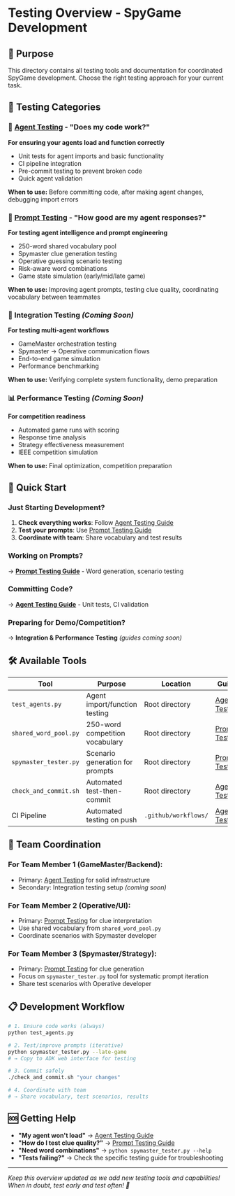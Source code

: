 # Testing Overview - SpyGame Development

## 🎯 Purpose
This directory contains all testing tools and documentation for coordinated SpyGame development. Choose the right testing approach for your current task.

## 📁 Testing Categories

### 🔧 [Agent Testing](./agent_testing.md) - "Does my code work?"
**For ensuring your agents load and function correctly**
- Unit tests for agent imports and basic functionality
- CI pipeline integration  
- Pre-commit testing to prevent broken code
- Quick agent validation

**When to use:** Before committing code, after making agent changes, debugging import errors

### 🎲 [Prompt Testing](./prompt_testing.md) - "How good are my agent responses?"  
**For testing agent intelligence and prompt engineering**
- 250-word shared vocabulary pool
- Spymaster clue generation testing
- Operative guessing scenario testing
- Risk-aware word combinations
- Game state simulation (early/mid/late game)

**When to use:** Improving agent prompts, testing clue quality, coordinating vocabulary between teammates

### 🚀 Integration Testing *(Coming Soon)*
**For testing multi-agent workflows**
- GameMaster orchestration testing
- Spymaster → Operative communication flows
- End-to-end game simulation
- Performance benchmarking

**When to use:** Verifying complete system functionality, demo preparation

### 📊 Performance Testing *(Coming Soon)*
**For competition readiness**
- Automated game runs with scoring
- Response time analysis  
- Strategy effectiveness measurement
- IEEE competition simulation

**When to use:** Final optimization, competition preparation

## 🚀 Quick Start

### Just Starting Development?
1. **Check everything works**: Follow [Agent Testing Guide](./agent_testing.md)
2. **Test your prompts**: Use [Prompt Testing Guide](./prompt_testing.md) 
3. **Coordinate with team**: Share vocabulary and test results

### Working on Prompts?
→ **[Prompt Testing Guide](./prompt_testing.md)** - Word generation, scenario testing

### Committing Code?  
→ **[Agent Testing Guide](./agent_testing.md)** - Unit tests, CI validation

### Preparing for Demo/Competition?
→ **Integration & Performance Testing** *(guides coming soon)*

## 🛠️ Available Tools

| **Tool** | **Purpose** | **Location** | **Guide** |
|----------|-------------|--------------|-----------|
| `test_agents.py` | Agent import/function testing | Root directory | [Agent Testing](./agent_testing.md) |
| `shared_word_pool.py` | 250-word competition vocabulary | Root directory | [Prompt Testing](./prompt_testing.md) |
| `spymaster_tester.py` | Scenario generation for prompts | Root directory | [Prompt Testing](./prompt_testing.md) |
| `check_and_commit.sh` | Automated test-then-commit | Root directory | [Agent Testing](./agent_testing.md) |
| CI Pipeline | Automated testing on push | `.github/workflows/` | [Agent Testing](./agent_testing.md) |

## 🤝 Team Coordination

### **For Team Member 1 (GameMaster/Backend):**
- Primary: [Agent Testing](./agent_testing.md) for solid infrastructure
- Secondary: Integration testing setup *(coming soon)*

### **For Team Member 2 (Operative/UI):**  
- Primary: [Prompt Testing](./prompt_testing.md) for clue interpretation
- Use shared vocabulary from `shared_word_pool.py`
- Coordinate scenarios with Spymaster developer

### **For Team Member 3 (Spymaster/Strategy):**
- Primary: [Prompt Testing](./prompt_testing.md) for clue generation  
- Focus on `spymaster_tester.py` tool for systematic prompt iteration
- Share test scenarios with Operative developer

## 📋 Development Workflow

```bash
# 1. Ensure code works (always)
python test_agents.py

# 2. Test/improve prompts (iterative)  
python spymaster_tester.py --late-game
# → Copy to ADK web interface for testing

# 3. Commit safely
./check_and_commit.sh "your changes"

# 4. Coordinate with team
# → Share vocabulary, test scenarios, results
```

## 🆘 Getting Help

- **"My agent won't load"** → [Agent Testing Guide](./agent_testing.md)
- **"How do I test clue quality?"** → [Prompt Testing Guide](./prompt_testing.md)  
- **"Need word combinations"** → `python spymaster_tester.py --help`
- **"Tests failing?"** → Check the specific testing guide for troubleshooting

---

*Keep this overview updated as we add new testing tools and capabilities!*  
*When in doubt, test early and test often! 🧪* 